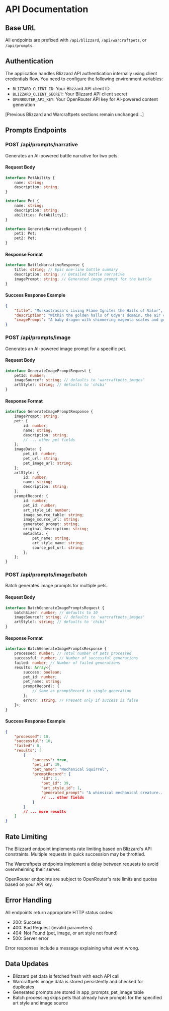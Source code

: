 # API Documentation

## Base URL

All endpoints are prefixed with `/api/blizzard`, `/api/warcraftpets`, or `/api/prompts`.

## Authentication

The application handles Blizzard API authentication internally using client credentials flow. You need to configure the following environment variables:

-   `BLIZZARD_CLIENT_ID`: Your Blizzard API client ID
-   `BLIZZARD_CLIENT_SECRET`: Your Blizzard API client secret
-   `OPENROUTER_API_KEY`: Your OpenRouter API key for AI-powered content generation

[Previous Blizzard and Warcraftpets sections remain unchanged...]

## Prompts Endpoints

### POST /api/prompts/narrative

Generates an AI-powered battle narrative for two pets.

#### Request Body

```typescript
interface PetAbility {
    name: string;
    description: string;
}

interface Pet {
    name: string;
    description: string;
    abilities: PetAbility[];
}

interface GenerateNarrativeRequest {
    pet1: Pet;
    pet2: Pet;
}
```

#### Response Format

```typescript
interface BattleNarrativeResponse {
    title: string; // Epic one-line battle summary
    description: string; // Detailed battle narrative
    imagePrompt: string; // Generated image prompt for the battle
}
```

#### Success Response Example

```json
{
    "title": "Murkastrasza's Living Flame Ignites the Halls of Valor",
    "description": "Within the golden halls of Odyn's domain, the air crackled with arcane energy as Murkastrasza, descendant of the mighty Red Dragonflight...",
    "imagePrompt": "A baby dragon with shimmering magenta scales and golden armor unleashes a brilliant burst of magical flame..."
}
```

### POST /api/prompts/image

Generates an AI-powered image prompt for a specific pet.

#### Request Body

```typescript
interface GenerateImagePromptRequest {
    petId: number;
    imageSource?: string; // defaults to 'warcraftpets_images'
    artStyle?: string; // defaults to 'chibi'
}
```

#### Response Format

```typescript
interface GenerateImagePromptResponse {
    imagePrompt: string;
    pet: {
        id: number;
        name: string;
        description: string;
        // ... other pet fields
    };
    imageData: {
        pet_id: number;
        pet_url: string;
        pet_image_url: string;
    };
    artStyle: {
        id: number;
        name: string;
        description: string;
    };
    promptRecord: {
        id: number;
        pet_id: number;
        art_style_id: number;
        image_source_table: string;
        image_source_url: string;
        generated_prompt: string;
        original_description: string;
        metadata: {
            pet_name: string;
            art_style_name: string;
            source_pet_url: string;
        };
    };
}
```

### POST /api/prompts/image/batch

Batch generates image prompts for multiple pets.

#### Request Body

```typescript
interface BatchGenerateImagePromptsRequest {
    batchSize?: number; // defaults to 10
    imageSource?: string; // defaults to 'warcraftpets_images'
    artStyle?: string; // defaults to 'chibi'
}
```

#### Response Format

```typescript
interface BatchGenerateImagePromptsResponse {
    processed: number; // Total number of pets processed
    successful: number; // Number of successful generations
    failed: number; // Number of failed generations
    results: Array<{
        success: boolean;
        pet_id: number;
        pet_name: string;
        promptRecord?: {
            // Same as promptRecord in single generation
        };
        error?: string; // Present only if success is false
    }>;
}
```

#### Success Response Example

```json
{
    "processed": 10,
    "successful": 10,
    "failed": 0,
    "results": [
        {
            "success": true,
            "pet_id": 39,
            "pet_name": "Mechanical Squirrel",
            "promptRecord": {
                "id": 1,
                "pet_id": 39,
                "art_style_id": 1,
                "generated_prompt": "A whimsical mechanical creature..."
                // ... other fields
            }
        }
        // ... more results
    ]
}
```

## Rate Limiting

The Blizzard endpoint implements rate limiting based on Blizzard's API constraints. Multiple requests in quick succession may be throttled.

The Warcraftpets endpoints implement a delay between requests to avoid overwhelming their server.

OpenRouter endpoints are subject to OpenRouter's rate limits and quotas based on your API key.

## Error Handling

All endpoints return appropriate HTTP status codes:

-   200: Success
-   400: Bad Request (invalid parameters)
-   404: Not Found (pet, image, or art style not found)
-   500: Server error

Error responses include a message explaining what went wrong.

## Data Updates

-   Blizzard pet data is fetched fresh with each API call
-   Warcraftpets image data is stored persistently and checked for duplicates
-   Generated prompts are stored in app_prompts_pet_image table
-   Batch processing skips pets that already have prompts for the specified art style and image source
